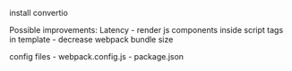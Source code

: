 install convertio

Possible improvements:
	Latency
	- render js components inside script tags in template
	- decrease webpack bundle size


config files
	- webpack.config.js
	- package.json
